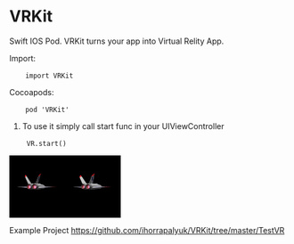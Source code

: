 # VRKit
Swift IOS Pod. VRKit turns your app into Virtual Relity App.

Import:

        import VRKit

Cocoapods:

        pod 'VRKit'

1) To use it simply call start func in your UIViewController

        VR.start()

        
<img src="https://github.com/ihorrapalyuk/VRKit/blob/master/vr.gif" alt="alt text" width= "200px" align="center">


Example Project https://github.com/ihorrapalyuk/VRKit/tree/master/TestVR 


